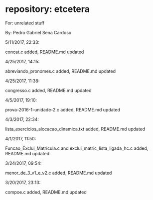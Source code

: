 # repository: etcetera

For: unrelated stuff

By: Pedro Gabriel Sena Cardoso

5/11/2017, 22:33:

concat.c added, README.md updated

4/25/2017, 14:15:

abreviando_pronomes.c added, README.md updated

4/25/2017, 11:38:

congresso.c added, README.md updated

4/5/2017, 19:10:

prova-2016-1-unidade-2.c added, README.md updated

4/3/2017, 22:34:

lista_exercicios_alocacao_dinamica.txt added, README.md updated

4/1/2017, 11:50:

Funcao_Exclui_Matricula.c and exclui_matric_lista_ligada_hc.c added, README.md updated

3/24/2017, 09:54:

menor_de_3_v1_e_v2.c added, README.md updated

3/20/2017, 23:13:

compoe.c added, README.md updated
